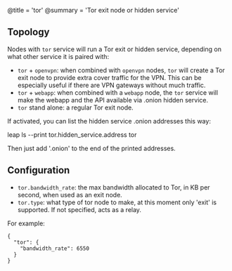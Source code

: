 @title = 'tor'
@summary = 'Tor exit node or hidden service'

Topology
------------------------

Nodes with `tor` service will run a Tor exit or hidden service, depending on what other service it is paired with:

* `tor` + `openvpn`: when combined with `openvpn` nodes, `tor` will create a Tor exit node to provide extra cover traffic for the VPN. This can be especially useful if there are VPN gateways without much traffic.
* `tor` + `webapp`: when combined with a `webapp` node, the `tor` service will make the webapp and the API available via .onion hidden service.
* `tor` stand alone: a regular Tor exit node.

If activated, you can list the hidden service .onion addresses this way:

   leap ls --print tor.hidden_service.address tor

Then just add '.onion' to the end of the printed addresses.

Configuration
------------------------------

* `tor.bandwidth_rate`: the max bandwidth allocated to Tor, in KB per second, when used as an exit node.
* `tor.type`: what type of tor node to make, at this moment only 'exit' is supported. If not specified, acts as a relay.

For example:

    {
      "tor": {
        "bandwidth_rate": 6550
      }
    }


